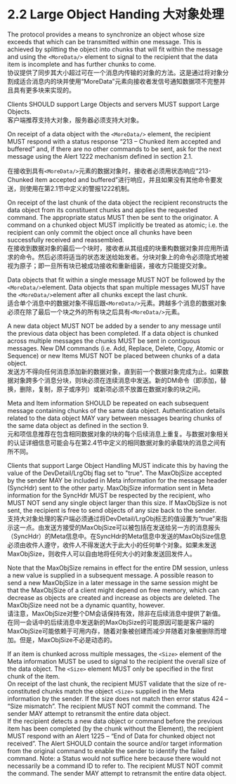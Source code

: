 # 2.2 Large Object Handing 大对象处理
The protocol provides a means to synchronize an object whose size exceeds that which can be transmitted within one message. This is achieved by splitting the object into chunks that will fit within the message and using the `<MoreData/>` element to signal to the recipient that the data item is incomplete and has further chunks to come.<br/>
协议提供了同步其大小超过可在一个消息内传输的对象的方法。这是通过将对象分割成适合消息内的块并使用“MoreData”元素向接收者发信号通知数据项不完整并且具有更多块来实现的。

Clients SHOULD support Large Objects and servers MUST support Large Objects.<br/>
客户端推荐支持大对象，服务器必须支持大对象。

On receipt of a data object with the `<MoreData/>` element, the recipient MUST respond with a status response “213 – Chunked item accepted and buffered” and, if there are no other commands to be sent, ask for the next message using the Alert 1222 mechanism defined in section 2.1. <br/>

在接收到具有`<MoreData/>`元素的数据对象时，接收者必须用状态响应“213-Chunked item accepted and buffered”进行响应，并且如果没有其他命令要发送，则使用在第2.1节中定义的警报1222机制。

On receipt of the last chunk of the data object the recipient reconstructs the data object from its constituent chunks and applies the requested command. The appropriate status MUST then be sent to the originator. A command on a chunked object MUST implicitly be treated as atomic; i.e. the recipient can only commit the object once all chunks have been successfully received and reassembled.<br/>
在接收到数据对象的最后一个块时，接收者从其组成的块重构数据对象并应用所请求的命令。然后必须将适当的状态发送给始发者。分块对象上的命令必须隐式地被视为原子；即一旦所有块已被成功接收和重新组装，接收方只能提交对象。

Data objects that fit within a single message MUST NOT be followed by the `<MoreData/>`element. Data objects that span multiple messages MUST have the `<MoreData/>`element after all chunks except the last chunk.<br/>
适合单个消息中的数据对象不得后跟`<MoreData/>`元素。跨越多个消息的数据对象必须在除了最后一个块之外的所有块之后具有`<MoreData/>`元素。

A new data object MUST NOT be added by a sender to any message until the previous data object has been completed. If a data object is chunked across multiple messages the chunks MUST be sent in contiguous messages. New DM commands (i.e. Add, Replace, Delete, Copy, Atomic or Sequence) or new Items MUST NOT be placed between chunks of a data object.<br/>
发送方不得向任何消息添加新的数据对象，直到前一个数据对象完成为止。如果数据对象跨多个消息分块，则块必须在连续消息中发送。新的DM命令（即添加，替换，删除，复制，原子或序列）或新项必须不放置在数据对象的块之间。

Meta and Item information SHOULD be repeated on each subsequent message containing chunks of the same data object. Authentication details related to the data object MAY vary between messages bearing chunks of the same data object as defined in the section 9.<br/>
元和项信息推荐在包含相同数据对象的块的每个后续消息上重复。与数据对象相关的认证详细信息可能会与在第2.4节中定义的相同数据对象的承载块的消息之间有所不同。

Clients that support Large Object Handling MUST indicate this by having the value of the DevDetail/LrgObj flag set to "true". The MaxObjSize accepted by the sender MAY be included in Meta information for the message header (SyncHdr) sent to the other party. MaxObjSize information sent in Meta information for the SyncHdr MUST be respected by the recipient, who MUST NOT send any single object larger than this size. If MaxObjSize is not sent, the recipient is free to send objects of any size back to the sender.<br/>
支持大对象处理的客户端必须通过将DevDetail/LrgObj标志的值设置为“true”来指示这一点。由发送方接受的MaxObjSize可以被包括在发送给另一方的消息报头（SyncHdr）的Meta信息中。在SyncHdr的Meta信息中发送的MaxObjSize信息必须由收件人遵守，收件人不得发送大于此大小的任何单个对象。如果未发送MaxObjSize，则收件人可以自由地将任何大小的对象发送回发件人。

Note that the MaxObjSize remains in effect for the entire DM session, unless a new value is supplied in a subsequent message. A possible reason to send a new MaxObjSize in a later message in the same session might be that the MaxObjSize of a client might depend on free memory, which can decrease as objects are created and increase as objects are deleted. The MaxObjSize need not be a dynamic quantity, however.<br/>
请注意，MaxObjSize对整个DM会话保持有效，除非在后续消息中提供了新值。在同一会话中的后续消息中发送新的MaxObjSize的可能原因可能是客户端的MaxObjSize可能依赖于可用内存，随着对象被创建而减少并随着对象被删除而增加。但是，MaxObjSize不必是动态的。

If an item is chunked across multiple messages, the `<Size>` element of the Meta information MUST be used to signal to the recipient the overall size of the data object. The `<Size>` element MUST only be specified in the first chunk of the item.<br/>
On receipt of the last chunk, the recipient MUST validate that the size of re-constituted chunks match the object `<Size>` supplied in the Meta information by the sender. If the size does not match then error status 424 – “Size mismatch”. The recipient MUST NOT commit the command. The sender MAY attempt to retransmit the entire data object.<br/>
If the recipient detects a new data object or command before the previous item has been completed (by the chunk without the <MoreData/> Element), the recipient MUST respond with an Alert 1225 – “End of Data for chunked object not received”. The Alert SHOULD contain the source and/or target information from the original command to enable the sender to identify the failed command. Note: a Status would not suffice here because there would not necessarily be a command ID to refer to. The recipient MUST NOT commit the command. The sender MAY attempt to retransmit the entire data object.<br/>
